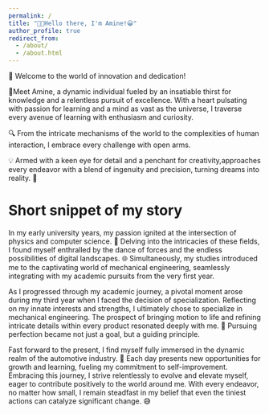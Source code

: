 ```yaml
---
permalink: /
title: "🖐🏻Hello there, I'm Amine!😀"
author_profile: true
redirect_from: 
  - /about/
  - /about.html
---
```




🌟 Welcome to the world of innovation and dedication!

🚀Meet Amine, a dynamic individual fueled by an insatiable thirst for knowledge and a relentless pursuit of excellence. With a heart pulsating with passion for learning and a mind as vast as the universe, I traverse every avenue of learning with enthusiasm and curiosity.

🔍 From the intricate mechanisms of the world to the complexities of human interaction, I embrace every challenge with open arms. 

💡 Armed with a keen eye for detail and a penchant for creativity,approaches every endeavor with a blend of ingenuity and precision, turning dreams into reality. 💫

Short snippet of my story
======

In my early university years, my passion ignited at the intersection of physics and computer science. 💫 Delving into the intricacies of these fields, I found myself enthralled by the dance of forces and the endless possibilities of digital landscapes. 🌐 Simultaneously, my studies introduced me to the captivating world of mechanical engineering, seamlessly integrating with my academic pursuits from the very first year.



As I progressed through my academic journey, a pivotal moment arose during my third year when I faced the decision of specialization. Reflecting on my innate interests and strengths, I ultimately chose to specialize in mechanical engineering. The prospect of bringing motion to life and refining intricate details within every product resonated deeply with me. 🚀 Pursuing perfection became not just a goal, but a guiding principle.




Fast forward to the present, I find myself fully immersed in the dynamic realm of the automotive industry. 🚗 Each day presents new opportunities for growth and learning, fueling my commitment to self-improvement. Embracing this journey, I strive relentlessly to evolve and elevate myself, eager to contribute positively to the world around me. With every endeavor, no matter how small, I remain steadfast in my belief that even the tiniest actions can catalyze significant change. 😅



